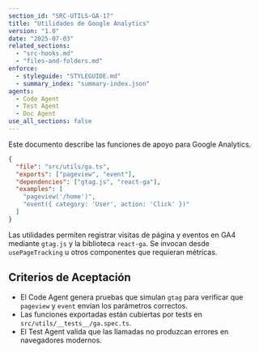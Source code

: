 ```yaml
---
section_id: "SRC-UTILS-GA-17"
title: "Utilidades de Google Analytics"
version: "1.0"
date: "2025-07-03"
related_sections:
  - "src-hooks.md"
  - "files-and-folders.md"
enforce:
  - styleguide: "STYLEGUIDE.md"
  - summary_index: "summary-index.json"
agents:
  - Code Agent
  - Test Agent
  - Doc Agent
use_all_sections: false
---
```


Este documento describe las funciones de apoyo para Google Analytics.

```json
{
  "file": "src/utils/ga.ts",
  "exports": ["pageview", "event"],
  "dependencies": ["gtag.js", "react-ga"],
  "examples": [
    "pageview('/home')",
    "event({ category: 'User', action: 'Click' })"
  ]
}
```

Las utilidades permiten registrar visitas de página y eventos en GA4 mediante `gtag.js` y la biblioteca `react-ga`. Se invocan desde `usePageTracking` u otros componentes que requieran métricas.

## Criterios de Aceptación
- El Code Agent genera pruebas que simulan `gtag` para verificar que `pageview` y `event` envían los parámetros correctos.
- Las funciones exportadas están cubiertas por tests en `src/utils/__tests__/ga.spec.ts`.
- El Test Agent valida que las llamadas no produzcan errores en navegadores modernos.
